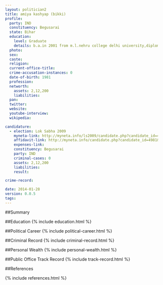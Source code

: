 ```yaml
---
layout: politician2
title: amiya kashyap (bikki)
profile: 
  party: IND
  constituency: Begusarai
  state: Bihar
  education: 
    level: Graduate
    details: b.a.in 2001 from m.l.nehru college delhi university,diploma in dramatic arts from himanchal pradesh in 2002
  photo: 
  sex: 
  caste: 
  religion: 
  current-office-title: 
  crime-accusation-instances: 0
  date-of-birth: 1981
  profession: 
  networth: 
    assets: 2,12,200
    liabilities: 
  pan: 
  twitter: 
  website: 
  youtube-interview: 
  wikipedia: 

candidature: 
  - election: Lok Sabha 2009
    myneta-link: http://myneta.info/ls2009/candidate.php?candidate_id=4981
    affidavit-link: http://myneta.info/candidate.php?candidate_id=4981&scan=original
    expenses-link: 
    constituency: Begusarai 
    party: IND
    criminal-cases: 0
    assets: 2,12,200
    liabilities: 
    result:  

crime-record: 

date: 2014-01-28
version: 0.0.5
tags: 
---
```

##Summary


##Education
{% include education.html %}


##Political Career
{% include political-career.html %}


##Criminal Record
{% include criminal-record.html %}


##Personal Wealth
{% include personal-wealth.html %}


##Public Office Track Record
{% include track-record.html %}


##References


{% include references.html %}